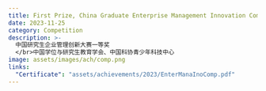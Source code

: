 ```yaml
---
title: First Prize, China Graduate Enterprise Management Innovation Competition
date: 2023-11-25
category: Competition
description: >-
  中国研究生企业管理创新大赛一等奖
  </br>中国学位与研究生教育学会、中国科协青少年科技中心
image: assets/images/ach/comp.png
links:
  "Certificate": "assets/achievements/2023/EnterManaInoComp.pdf"
---
```

